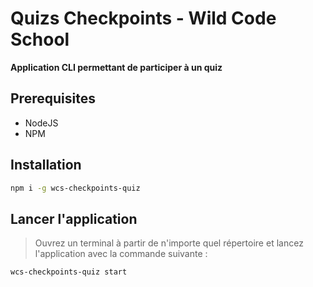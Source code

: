 # Quizs Checkpoints - Wild Code School

**Application CLI permettant de participer à un quiz**

## Prerequisites

* NodeJS
* NPM


## Installation

```sh
npm i -g wcs-checkpoints-quiz
```

## Lancer l'application

> Ouvrez un terminal à partir de n'importe quel répertoire et lancez l'application avec la commande suivante : 

```sh
wcs-checkpoints-quiz start
```